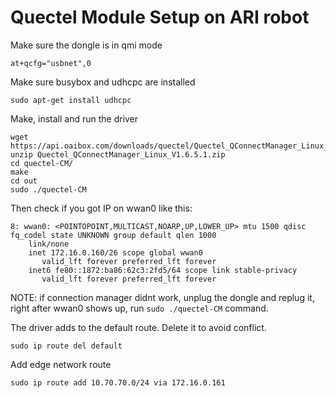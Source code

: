 # Quectel Module Setup on ARI robot

Make sure the dongle is in qmi mode
```
at+qcfg="usbnet",0
```

Make sure busybox and udhcpc are installed
```
sudo apt-get install udhcpc
```

Make, install and run the driver
```
wget https://api.oaibox.com/downloads/quectel/Quectel_QConnectManager_Linux_V1.6.5.1.zip
unzip Quectel_QConnectManager_Linux_V1.6.5.1.zip
cd quectel-CM/
make
cd out
sudo ./quectel-CM
```

Then check if you got IP on wwan0 like this:
```
8: wwan0: <POINTOPOINT,MULTICAST,NOARP,UP,LOWER_UP> mtu 1500 qdisc fq_codel state UNKNOWN group default qlen 1000
    link/none 
    inet 172.16.0.160/26 scope global wwan0
       valid_lft forever preferred_lft forever
    inet6 fe80::1872:ba86:62c3:2fd5/64 scope link stable-privacy 
       valid_lft forever preferred_lft forever
```

NOTE: if connection manager didnt work, unplug the dongle and replug it, right after wwan0 shows up, run `sudo ./quectel-CM` command.

The driver adds to the default route. Delete it to avoid conflict.
```
sudo ip route del default
```

Add edge network route
```
sudo ip route add 10.70.70.0/24 via 172.16.0.161
```

